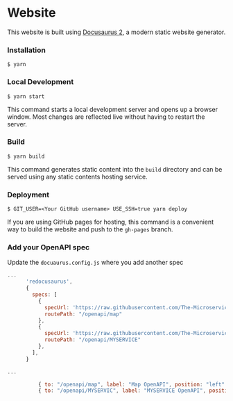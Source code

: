 # Website

This website is built using [Docusaurus 2](https://docusaurus.io/), a modern static website generator.

### Installation

```
$ yarn
```

### Local Development

```
$ yarn start
```

This command starts a local development server and opens up a browser window. Most changes are reflected live without having to restart the server.

### Build

```
$ yarn build
```

This command generates static content into the `build` directory and can be served using any static contents hosting service.

### Deployment

```
$ GIT_USER=<Your GitHub username> USE_SSH=true yarn deploy
```

If you are using GitHub pages for hosting, this command is a convenient way to build the website and push to the `gh-pages` branch.

### Add your OpenAPI spec

Update the `docuaurus.config.js` where you add another spec

```javascript
...
      'redocusaurus',
      {
        specs: [
          {
            specUrl: 'https://raw.githubusercontent.com/The-Microservice-Dungeon/map/main/swagger/v1/swagger.yaml',
            routePath: "/openapi/map"
          },
          {
            specUrl: 'https://raw.githubusercontent.com/The-Microservice-Dungeon/MYSERVICE/main/swagger.yaml',
            routePath: "/openapi/MYSERVICE"
          }, 
        ],
      }

...

          { to: "/openapi/map", label: "Map OpenAPI", position: "left" },
          { to: "/openapi/MYSERVIC", label: "MYSERVICE OpenAPI", position: "left" },
```